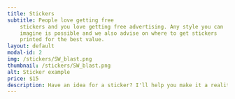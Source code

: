```yaml
---
title: Stickers
subtitle: People love getting free
    stickers and you love getting free advertising. Any style you can
    imagine is possible and we also advise on where to get stickers
    printed for the best value.
layout: default
modal-id: 2
img: /stickers/SW_blast.png
thumbnail: /stickers/SW_blast.png
alt: Sticker example
price: $15
description: Have an idea for a sticker? I'll help you make it a reality! I'll also advise you on different styles (square? round? di-cut?) and materials so you stay under budget at the printing house. $15 gets you a single sticker design in whatever format the chosen printing house requires.
---
```


